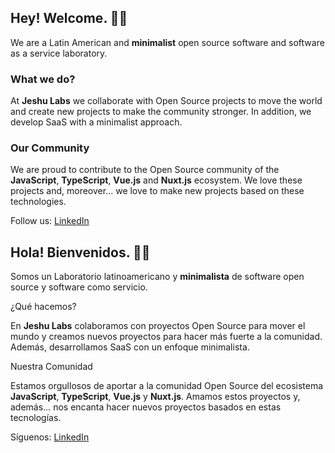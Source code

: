 ## Hey! Welcome. 👋🏼

We are a Latin American and **minimalist** open source software and software as a service laboratory.

### What we do?

At **Jeshu Labs** we collaborate with Open Source projects to move the world and create new projects to make the community stronger. In addition, we develop SaaS with a minimalist approach.

### Our Community

We are proud to contribute to the Open Source community of the **JavaScript**, **TypeScript**, **Vue.js** and **Nuxt.js** ecosystem. We love these projects and, moreover... we love to make new projects based on these technologies.

Follow us: [LinkedIn](https://www.linkedin.com/company/jeshu-labs/)

## Hola! Bienvenidos. 👋🏼

Somos un Laboratorio latinoamericano y **minimalista** de software open source y software como servicio.

¿Qué hacemos?

En **Jeshu Labs** colaboramos con proyectos Open Source para mover el mundo y creamos nuevos proyectos para hacer más fuerte a la comunidad. Además, desarrollamos SaaS con un enfoque minimalista.

Nuestra Comunidad

Estamos orgullosos de aportar a la comunidad Open Source del ecosistema **JavaScript**, **TypeScript**, **Vue.js** y **Nuxt.js**. Amamos estos proyectos y, además… nos encanta hacer nuevos proyectos basados en estas tecnologías.

Síguenos: [LinkedIn](https://www.linkedin.com/company/jeshu-labs/)
